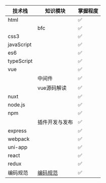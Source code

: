 
|技术栈|知识模块|掌握程度|
|--|--|--|
|html||✅|
||bfc|✅|
|css3||✅|
|javaScript||✅|
|es6||✅|
|typeScript||✅|
|vue||✅|
||中间件|✅|
||vue源码解读|✅|
|nuxt||✅|
|node.js||✅|
|npm||✅|
||插件开发与发布|✅|
|express||✅|
|webpack||✅|
|uni-app||✅|
|react||✅|
|redux||✅|
|编码规范|[编码规范](./编码规范/README.MD)|✅|